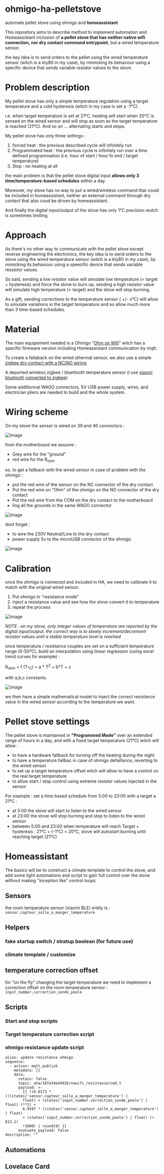 # ohmigo-ha-pelletstove
automate pellet stove using ohmigo and **homeassistant**

This repository aims to describe method to implement automation and Homeassistant inclusion of **a pellet stove that has neither native wifi connection, nor dry contact command entrypoint**, but a wired temperature sensor.

the key idea is to send orders to the pellet using the wired temperature sensor (witch is a kty80 in my case), by mimicking its behaviour using a specific device that sends variable resistor values to the stove.

# Problem description
My pellet stove has only a simple temperature regulation using a target temperature and a cold hysteresis (witch in my case is set a -1°C). 

i.e. when target temperature is set at 21°C, heating will start when 20°C is sensed on the wired sensor and will stop as soon as the target temperature is reached (21°C). And so on ... alternating starts and stops.

My pellet stove has only three settings : 
1. forced heat : the previous described cycle will infinitely run
2. Programmated heat : the previous cycle is infinitely run over a time defined programmation (i.e. hour of start / hour fo end / target temperature)
3. Stop : no heating at all

the main problem is that the pellet stove digital input **allows only 3 time/temperature-based schedules** within a day.

Moreover, my stove has no way to put a wired/wireless command that could be included in homeassistant, neither an external command through dry contact that also coud be driven by homeassistant.

And finally the digital input/output of the stove has only 1°C precision wutch is sometimes limiting.

# Approach
As there's no other way to communicate with the pellet stove except reverse engineering the electronics, the key idea is to send orders to the stove using the wired temperature sensor (witch is a kty80 in my case), by mimicking its behaviour using a speecific device that sends variable ressistor values.

So said, sending a low resistor value will simulate low temperature (< target + hysteresis) and force the stove to burn up, sending a high resistor value will simulate high temperature (> target) and the stove will stop burning.

As a gift, sending corrections to the temperature sensor ( +/- x°C) will allow to simulate variations in the target temperature and so allow much more than 3 time-based schedules.


# Material

The main equipement needed is a Ohmigo "[Ohm on Wifi](https://www.ohmigo.io/en/product-page/ohmigo-ohm-on-wifi)" witch has a specific firmware version including Homeassistant communication by mqtt.

To create a fallaback on the wired sthermal sensor, we also use a simple [zigbee dry-contact with a NC/NO wiring](https://fr.aliexpress.com/item/1005005800957363.html).

A deported wireless zigbee / bluettooth temperature sensor (i use [xiaomi bluetooth](https://fr.aliexpress.com/item/1005006750142144.html) [converted to zigbee](https://smarthomescene.com/guides/convert-xiaomi-lywsd03mmc-from-bluetooth-to-zigbee/)).

Some additionnal WAGO connectors, 5V USB power supply, wires, and electrician pliers are needed to build and the whole system.

# Wiring scheme
On my stove the sensor is wired on 39 and 40 connectors :

![image](https://github.com/user-attachments/assets/67dea1a8-5cb7-47e1-bbee-338b24855a10)

from the motherboard we assume : 
- Grey wire for the "ground"
- red wire for the R<sub>ohm</sub>

so, to get a fallback with the wired sensor in case of problem with the ohmigo : 

- put the red wire of the sensor on the NC connector of the dry contact
- Put the red wire on "Ohm" of the ohmigo on the NO connector of the dry contact
- Put the red wire from the COM on the dry contact to the motherboard
- ling all the grounds in the same WAGO connector

![image](https://github.com/user-attachments/assets/b05c7db0-5ced-4cc0-9a97-6215ef23845e)

dont forget : 
-  to wire the 230V Neutral/Line to the dry contact
-  power supply 5v to the microUSB connector of the ohmigo

![image](https://github.com/user-attachments/assets/f398bff6-7683-4c5c-beab-5917c57262c1)


# Calibration

once the ohmigo is conneced and included in HA, we need to calibrate it to match with the original wired sensor. 

1. Put ohmigo in "resistance mode"
2. inject a resistance value and see how the stove convert it to temperature
3. repeat the process

![image](https://github.com/user-attachments/assets/6cd6eb96-2fbc-4df2-883e-dad5ba858cf4)

*NOTE : on my stove, only integer values of temperature are reported by the digital input/output. the correct way is to slowly increment/decrement resistor values until a stable temperature level is reached*

once temperature / resistance couples are set on a sufficient temperature range (0-50°C), build an interpolation using linear regression (using excel trend curves for example) :

R<sub>ohm</sub> = f (T<sub>°C</sub>) = a * T<sup>2</sup> + b*T + c

with a,b,c constants.

![image](https://github.com/user-attachments/assets/4cf182bc-dc41-41c5-a43f-b2fb4b4336b1)

we then have a simple mathematical model to inject the correct resistance value in the wired sensor according to the temperature we want.


# Pellet stove settings

The pellet stove is maintained in **"Programmed Mode"** over an extended range of hours in a day, and with a fixed target temperature (21°C) witch will allow : 
- to have a hardware fallback for turning off the heating during the night
- to have a temperature fallbac in case of ohmigo defaillance, reverting to the wired sensor
- to set up a target temperature offset witch will allow to have a control on the real target temperature
- to allow start / stop control using extreme resistor values injected in the sensor


For example : set a time based schedule from 5:00 to 23:00 with a target a 21°C :

-  at 5:00 the stove will start to listen to the wired sensor
-  at 23:00 the stove will stop burning and stop to listen to the wired sensor
-  between 5:00 and 23:00 when temperature will reach Target + hysteresis : 21°C + (-1°C) = 20°C, stove will autostart burning until reaching target (21°C)


# Homeassistant

The basics will be to construct a climate template to control the stove, and add some light automations and script to gain full control over the stove without making "inception like" control loops.

## Sensors

the room temperature sensor (xiaomi BLE) entity is : `sensor.capteur_salle_a_manger_temperature`


## Helpers

### fake startup switch / stratup boolean (for future use)

### climate template / customize

## temperature correction offset

for "on the fly" changing the target temperature we need to implement a correction offset on the room temperature sensor : `input_number.correction_sonde_poele`

## Scripts 

### Start and stop scripts

### Target temperature correction script

### ohmigo resistance update script

```
alias: update resistance ohmigo
sequence:
  - action: mqtt.publish
    metadata: {}
    data:
      retain: false
      topic: aha/18fe34ed492b/oowifi_resistance/cmd_t
      payload: >-
        {{ ((0.0173 * (((states('sensor.capteur_salle_a_manger_temperature') |
        float) + (states('input_number.correction_sonde_poele') | float) )**2) +
        6.9597 * ((states('sensor.capteur_salle_a_manger_temperature') | float)
        + (states('input_number.correction_sonde_poele') | float) )+ 813.1)
        *1000) | round(0) }}
      evaluate_payload: false
description: ""
```

## Automations

## Lovelace Card




